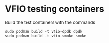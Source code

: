 # VFIO testing containers

Build the test containers with the commands

    sudo podman build -t vfio-dpdk dpdk
    sudo podman build -t vfio-smoke smoke

